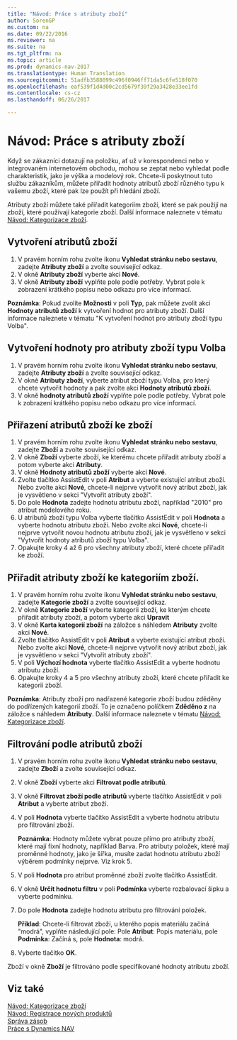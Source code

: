 ```yaml
---
title: "Návod: Práce s atributy zboží"
author: SorenGP
ms.custom: na
ms.date: 09/22/2016
ms.reviewer: na
ms.suite: na
ms.tgt_pltfrm: na
ms.topic: article
ms.prod: dynamics-nav-2017
ms.translationtype: Human Translation
ms.sourcegitcommit: 51adfb3588099c496f0946ff71da5c6fe518f070
ms.openlocfilehash: eaf539f1d4d00c2cd5679f39f29a3428e33ee1fd
ms.contentlocale: cs-cz
ms.lasthandoff: 06/26/2017

---
```


# <a name="how-to-work-with-item-attributes"></a>Návod: Práce s atributy zboží
Když se zákazníci dotazují na položku, ať už v korespondenci nebo v integrovaném internetovém obchodu, mohou se zeptat nebo vyhledat podle charakteristik, jako je výška a modelový rok. Chcete-li poskytnout tuto službu zákazníkům, můžete přiřadit hodnoty atributů zboží různého typu k vašemu zboží, které pak lze použít při hledání zboží.

Atributy zboží můžete také přiřadit kategoriím zboží, které se pak použijí na zboží, které používají kategorie zboží. Další informace naleznete v tématu [Návod: Kategorizace zboží](inventory-how-categorize-items.md).

## <a name="to-create-item-attributes"></a>Vytvoření atributů zboží
1. V pravém horním rohu zvolte ikonu **Vyhledat stránku nebo sestavu**, zadejte **Atributy zboží** a zvolte související odkaz.
2. V okně **Atributy zboží** vyberte akci **Nové**.
3. V okně **Atributy zboží** vyplňte pole podle potřeby. Vybrat pole k zobrazení krátkého popisu nebo odkazu pro více informací.

**Poznámka**: Pokud zvolíte **Možnosti** v poli **Typ**, pak můžete zvolit akci **Hodnoty atributů zboží** k vytvoření hodnot pro atributy zboží. Další informace naleznete v tématu "K vytvoření hodnot pro atributy zboží typu Volba".  

## <a name="to-create-values-for-item-attributes-of-type-option"></a>Vytvoření hodnoty pro atributy zboží typu Volba
1. V pravém horním rohu zvolte ikonu **Vyhledat stránku nebo sestavu**, zadejte **Atributy zboží** a zvolte související odkaz.
2. V okně **Atributy zboží**, vyberte atribut zboží typu Volba, pro který chcete vytvořit hodnoty a pak zvolte akci **Hodnoty atributů zboží**.
3. V okně **hodnoty atributů zboží** vyplňte pole podle potřeby. Vybrat pole k zobrazení krátkého popisu nebo odkazu pro více informací.

## <a name="to-assign-item-attributes-to-items"></a>Přiřazení atributů zboží ke zboží
1. V pravém horním rohu zvolte ikonu **Vyhledat stránku nebo sestavu**, zadejte **Zboží** a zvolte související odkaz.
2. V okně **Zboží** vyberte zboží, ke kterému chcete přiřadit atributy zboží a potom vyberte akci **Atributy**.
3. V okně **Hodnoty atributů zboží** vyberte akci **Nové**.
4. Zvolte tlačítko AssistEdit v poli **Atribut** a vyberte existující atribut zboží. Nebo zvolte akci **Nové**, chcete-li nejprve vytvořit nový atribut zboží, jak je vysvětleno v sekci "Vytvořit atributy zboží".
5. Do pole **Hodnota** zadejte hodnotu atributu zboží, například "2010" pro atribut modelového roku.
6. U atributů zboží typu Volba vyberte tlačítko AssistEdit v poli **Hodnota** a vyberte hodnotu atributu zboží. Nebo zvolte akci **Nové**, chcete-li nejprve vytvořit novou hodnotu atributu zboží, jak je vysvětleno v sekci "Vytvořit hodnoty atributů zboží typu Volba".
7. Opakujte kroky 4 až 6 pro všechny atributy zboží, které chcete přiřadit ke zboží.

## <a name="to-assign-item-attributes-to-item-categories"></a>Přiřadit atributy zboží ke kategoriím zboží.
1. V pravém horním rohu zvolte ikonu **Vyhledat stránku nebo sestavu**, zadejte **Kategorie zboží** a zvolte související odkaz.
2. V okně **Kategorie zboží** vyberte kategorii zboží, ke kterým chcete přiřadit atributy zboží, a potom vyberte akci **Upravit** 
3. V okně **Karta kategorií zboží** na záložce s náhledem **Atributy** zvolte akci **Nové**.
4. Zvolte tlačítko AssistEdit v poli **Atribut** a vyberte existující atribut zboží. Nebo zvolte akci **Nové**, chcete-li nejprve vytvořit nový atribut zboží, jak je vysvětleno v sekci "Vytvořit atributy zboží".
5. V poli **Výchozí hodnota** vyberte tlačítko AssistEdit a vyberte hodnotu atributu zboží.
6. Opakujte kroky 4 a 5 pro všechny atributy zboží, které chcete přiřadit ke kategorii zboží.

**Poznámka**: Atributy zboží pro nadřazené kategorie zboží budou zděděny do podřízených kategorií zboží. To je označeno políčkem **Zděděno z** na záložce s náhledem **Atributy**. Další informace naleznete v tématu [Návod: Kategorizace zboží](inventory-how-categorize-items.md).

## <a name="to-filter-by-item-attributes"></a>Filtrování podle atributů zboží
1. V pravém horním rohu zvolte ikonu **Vyhledat stránku nebo sestavu**, zadejte **Zboží** a zvolte související odkaz.
2. V okně **Zboží** vyberte akci **Filtrovat podle atributů**.
3. V okně **Filtrovat zboží podle atributů** vyberte tlačítko AssistEdit v poli **Atribut** a vyberte atribut zboží.
4. V poli **Hodnota** vyberte tlačítko AssistEdit a vyberte hodnotu atributu pro filtrování zboží.

    **Poznámka**: Hodnoty můžete vybrat pouze přímo pro atributy zboží, které mají fixní hodnoty, například Barva. Pro atributy položek, které mají proměnné hodnoty, jako je šířka, musíte zadat hodnotu atributu zboží výběrem podmínky nejprve. Viz krok 5.
5. V poli **Hodnota** pro atribut proměnné zboží zvolte tlačítko AssistEdit.
6. V okně **Určit hodnotu filtru** v poli **Podmínka** vyberte rozbalovací šipku a vyberte podmínku.
7. Do pole **Hodnota** zadejte hodnotu atributu pro filtrování položek.

    **Příklad**: Chcete-li filtrovat zboží, u kterého popis materiálu začíná "modrá", vyplňte následující pole: Pole **Atribut**: Popis materiálu, pole **Podmínka**: Začíná s, pole **Hodnota**: modrá.
8. Vyberte tlačítko **OK**.   

Zboží v okně **Zboží** je filtrováno podle specifikované hodnoty atributu zboží.

## <a name="see-also"></a>Viz také
[Návod: Kategorizace zboží](inventory-how-categorize-items.md)    
[Návod: Registrace nových produktů](inventory-how-register-new-products.md)  
[Správa zásob](inventory-manage-inventory.md)  
[Práce s Dynamics NAV](ui-work-product.md)

